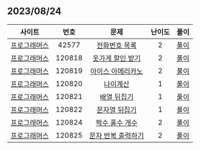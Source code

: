 ## 2023/08/24

|사이트 | 번호 | 문제  | 난이도 | 풀이 |
|:------:|:------:|:----:|:---------:|:---------:|
|[프로그래머스](https://school.programmers.co.kr/)|  42577 | [전화번호 목록](https://school.programmers.co.kr/learn/courses/30/lessons/42577) |2| [풀이](https://github.com/strong1133/Algorithm_study/blob/main/JS_Deep_Study/2023_08_24/P42577.js)|
|[프로그래머스](https://school.programmers.co.kr/)|  120818 | [옷가게 할인 받기](https://school.programmers.co.kr/learn/courses/30/lessons/120818) |2| [풀이](https://github.com/strong1133/Algorithm_study/blob/main/JS_Deep_Study/2023_08_24/P120818.js)|
|[프로그래머스](https://school.programmers.co.kr/)|  120819 | [아이스 아메리카노](https://school.programmers.co.kr/learn/courses/30/lessons/120819) |2| [풀이](https://github.com/strong1133/Algorithm_study/blob/main/JS_Deep_Study/2023_08_24/P120819.js)|
|[프로그래머스](https://school.programmers.co.kr/)|  120820 | [나이계산](https://school.programmers.co.kr/learn/courses/30/lessons/120820) |1| [풀이](https://github.com/strong1133/Algorithm_study/blob/main/JS_Deep_Study/2023_08_24/P120820.js)|
|[프로그래머스](https://school.programmers.co.kr/)|  120821 | [배열 뒤집기](https://school.programmers.co.kr/learn/courses/30/lessons/120821) |1| [풀이](https://github.com/strong1133/Algorithm_study/blob/main/JS_Deep_Study/2023_08_24/P120821.js)|
|[프로그래머스](https://school.programmers.co.kr/)|  120822 | [문자열 뒤집기](https://school.programmers.co.kr/learn/courses/30/lessons/120822) |1| [풀이](https://github.com/strong1133/Algorithm_study/blob/main/JS_Deep_Study/2023_08_24/P120822.js)|
|[프로그래머스](https://school.programmers.co.kr/)|  120824 | [짝수 홀수 개수](https://school.programmers.co.kr/learn/courses/30/lessons/120824) |2| [풀이](https://github.com/strong1133/Algorithm_study/blob/main/JS_Deep_Study/2023_08_24/P120824.js)|
|[프로그래머스](https://school.programmers.co.kr/)|  120825 | [문자 반복 출력하기](https://school.programmers.co.kr/learn/courses/30/lessons/120825) |2| [풀이](https://github.com/strong1133/Algorithm_study/blob/main/JS_Deep_Study/2023_08_24/P120825.js)|

<br/>
<br/>
